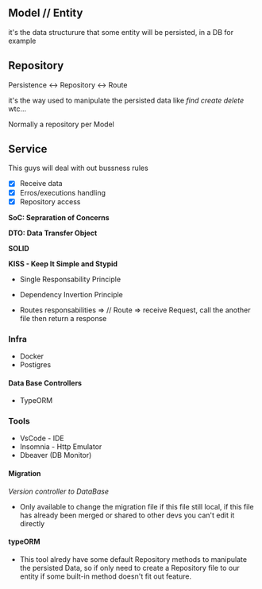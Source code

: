 ## Model // Entity

it's the data structurure that some entity will be persisted, in a DB for example

## Repository

Persistence <-> Repository <-> Route

it's the way used to manipulate the persisted data like
_find_
_create_
_delete_
wtc...

Normally a repository per Model

## Service

This guys will deal with out bussness rules

- [x] Receive data
- [x] Erros/executions handling
- [x] Repository access

**SoC: Sepraration of Concerns**

**DTO: Data Transfer Object**

**SOLID**

**KISS - Keep It Simple and Stypid**

- Single Responsability Principle
- Dependency Invertion Principle

- Routes responsabilities =>
  // Route => receive Request, call the another file then return a response

### Infra

- Docker
- Postigres

#### Data Base Controllers

- TypeORM

### Tools

- VsCode - IDE
- Insomnia - Http Emulator
- Dbeaver (DB Monitor)

#### Migration

_Version controller to DataBase_

- Only available to change the migration file if this file still local, if this file has already been merged or shared to other devs you can't edit it directly

#### typeORM

- This tool alredy have some default Repository methods to manipulate the persisted Data, so if only need to create a Repository file to our entity if some built-in method doesn't fit out feature.
